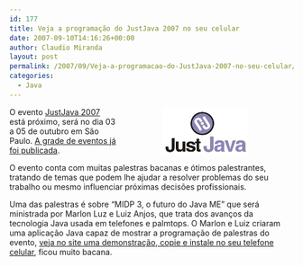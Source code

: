 ```yaml
---
id: 177
title: Veja a programação do JustJava 2007 no seu celular
date: 2007-09-10T14:16:26+00:00
author: Claudio Miranda
layout: post
permalink: /2007/09/Veja-a-programacao-do-JustJava-2007-no-seu-celular/
categories:
  - Java
---
```

[<img align="right"  src="/resources/claudio/justjava_logo2.png" alt="Dicas" border="0" hspace="80" />](http://www.soujava.org.br/display/v/JustJava+2007)

O evento [JustJava 2007](http://www.soujava.org.br/display/v/JustJava+2007) está próximo, será no dia 03 a 05 de outubro em São Paulo. [A grade de eventos já foi publicada](http://www.soujava.org.br/display/v/Grade+de+Palestras). 

O evento conta com muitas palestras bacanas e ótimos palestrantes, tratando de temas que podem lhe ajudar a resolver problemas do seu trabalho ou mesmo influenciar próximas decisões profissionais. 

Uma das palestras é sobre &#8220;MIDP 3, o futuro do Java ME&#8221; que será ministrada por Marlon Luz e Luiz Anjos, que trata dos avanços da tecnologia Java usada em telefones e palmtops. O Marlon e Luiz criaram uma aplicação Java capaz de mostrar a programação de palestras do evento, [veja no site uma demonstração, copie e instale no seu telefone celular](http://www.soujava.org.br/x/CQAq), ficou muito bacana.
  
  


<more/>